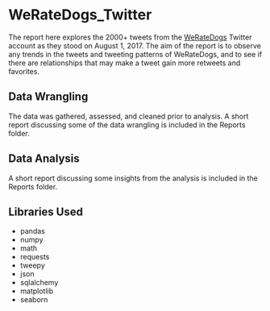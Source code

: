 # WeRateDogs_Twitter

The report here explores the 2000+ tweets from the [WeRateDogs](https://twitter.com/dog_rates?ref_src=twsrc%5Egoogle%7Ctwcamp%5Eserp%7Ctwgr%5Eauthor) Twitter account as they stood on August 1, 2017. The aim of the report is to observe any trends in the tweets and tweeting patterns of WeRateDogs, and to see if there are relationships that may make a tweet gain more retweets and favorites.

## Data Wrangling
The data was gathered, assessed, and cleaned prior to analysis. A short report discussing some of the data wrangling is included in the Reports folder.

## Data Analysis
A short report discussing some insights from the analysis is included in the Reports folder.

## Libraries Used
- pandas
- numpy
- math
- requests
- tweepy
- json
- sqlalchemy
- matplotlib
- seaborn
